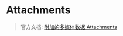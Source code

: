 # Attachments

<include from="snippets.md" element-id="to-main-doc" />

> 官方文档: [附加的多媒体数据 Attachments](https://developer.kookapp.cn/doc/objects#附加的多媒体数据%20Attachments)

<include from="snippets.md" element-id="need-help"/>

